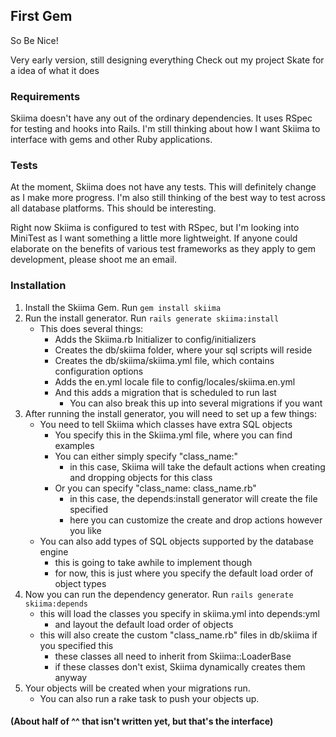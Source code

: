 ## First Gem
So Be Nice!

Very early version, still designing everything
Check out my project Skate for a idea of what it does

### Requirements
Skiima doesn't have any out of the ordinary dependencies.  It uses RSpec for testing and hooks into Rails.  I'm still thinking about how I want Skiima to interface with gems and other Ruby applications.

### Tests
At the moment, Skiima does not have any tests.  This will definitely change as I make more progress.  I'm also still thinking of the best way to test across all database platforms.  This should be interesting.

Right now Skiima is configured to test with RSpec, but I'm looking into MiniTest as I want something a little more lightweight.  If anyone could elaborate on the benefits of various test frameworks as they apply to gem development, please shoot me an email.

### Installation
1. Install the Skiima Gem.  Run `gem install skiima`
2. Run the install generator.  Run `rails generate skiima:install`
    * This does several things:
        * Adds the Skiima.rb Initializer to config/initializers
        * Creates the db/skiima folder, where your sql scripts will reside
        * Creates the db/skiima/skiima.yml file, which contains configuration options
        * Adds the en.yml locale file to config/locales/skiima.en.yml
        * And this adds a migration that is scheduled to run last
            * You can also break this up into several migrations if you want
3. After running the install generator, you will need to set up a few things:
    * You need to tell Skiima which classes have extra SQL objects
        * You specify this in the Skiima.yml file, where you can find examples
        * You can either simply specify "class_name:"
            * in this case, Skiima will take the default actions when creating and dropping objects for this class
        * Or you can specify "class_name: class_name.rb"
            * in this case, the depends:install generator will create the file specified
            * here you can customize the create and drop actions however you like
    * You can also add types of SQL objects supported by the database engine
        * this is going to take awhile to implement though
        * for now, this is just where you specify the default load order of object types
4. Now you can run the dependency generator.  Run `rails generate skiima:depends`
    * this will load the classes you specify in skiima.yml into depends:yml
        * and layout the default load order of objects
    * this will also create the custom "class_name.rb" files in db/skiima if you specified this
        * these classes all need to inherit from Skiima::LoaderBase
        * if these classes don't exist, Skiima dynamically creates them anyway
5. Your objects will be created when your migrations run.
    * You can also run a rake task to push your objects up.

#### (About half of ^^ that isn't written yet, but that's the interface)



